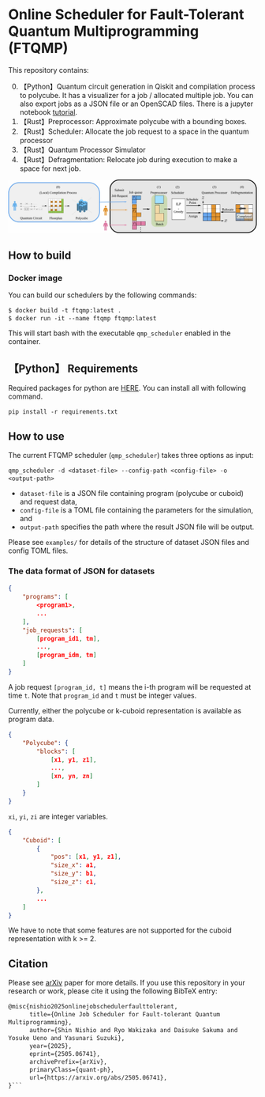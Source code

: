 # Online Scheduler for Fault-Tolerant Quantum Multiprogramming (FTQMP)
This repository contains:

0. 【Python】Quantum circuit generation in Qiskit and compilation process to polycube. It has a visualizer for a job / allocated multiple job. You can also export jobs as a JSON file or an OpenSCAD files. There is a jupyter notebook [tutorial](https://github.com/team-QMP/FTQMP-Scheduler/blob/main/python_examples/circuit_generation_and_compilation.ipynb).
1. 【Rust】Preprocessor: Approximate polycube with a bounding boxes.
2. 【Rust】Scheduler: Allocate the job request to a space in the quantum processor
3. 【Rust】Quantum Processor Simulator
4. 【Rust】Defragmentation: Relocate job during execution to make a space for next job.


![flow](https://github.com/team-QMP/FTQMP-Scheduler/blob/main/figs/QMP_flow.jpg)


## How to build

### Docker image

You can build our schedulers by the following commands:

```
$ docker build -t ftqmp:latest .
$ docker run -it --name ftqmp ftqmp:latest
```

This will start bash with the executable `qmp_scheduler` enabled in the container.


## 【Python】 Requirements
Required packages for python are [HERE](https://github.com/team-QMP/FTQMP-Scheduler/blob/main/python_examples/requirements.txt). You can install all with following command.
```
pip install -r requirements.txt
```

## How to use

The current FTQMP scheduler (`qmp_scheduler`) takes three options as input:

```
qmp_scheduler -d <dataset-file> --config-path <config-file> -o <output-path>
```

- `dataset-file` is a JSON file containing program (polycube or cuboid) and request data,
- `config-file` is a TOML file containing the parameters for the simulation, and
- `output-path` specifies the path where the result JSON file will be output.

Please see `examples/` for details of the structure of dataset JSON files and config TOML files.

### The data format of JSON for datasets

```json
{
    "programs": [
        <program1>,
        ...
    ],
    "job_requests": [
        [program_id1, tm],
        ...,
        [program_idm, tm]
    ]
}
```

A job request `[program_id, t]` means the i-th program will be requested at time `t`.
Note that `program_id` and `t` must be integer values.

Currently, either the polycube or k-cuboid representation is available as program data.

```json
{
    "Polycube": {
        "blocks": [
            [x1, y1, z1],
            ...,
            [xn, yn, zn]
        ]
    }
}
```

`xi`, `yi`, `zi` are integer variables.

```json
{
    "Cuboid": [
        {
            "pos": [x1, y1, z1],
            "size_x": a1,
            "size_y": b1,
            "size_z": c1,
        },
        ...
    ]
}
```

We have to note that some features are not supported for the cuboid representation with k >= 2.


## Citation
Please see [arXiv](https://arxiv.org/abs/2505.06741) paper for more details. If you use this repository in your research or work, please cite it using the following BibTeX entry:

```
@misc{nishio2025onlinejobschedulerfaulttolerant,
      title={Online Job Scheduler for Fault-tolerant Quantum Multiprogramming}, 
      author={Shin Nishio and Ryo Wakizaka and Daisuke Sakuma and Yosuke Ueno and Yasunari Suzuki},
      year={2025},
      eprint={2505.06741},
      archivePrefix={arXiv},
      primaryClass={quant-ph},
      url={https://arxiv.org/abs/2505.06741}, 
}```
